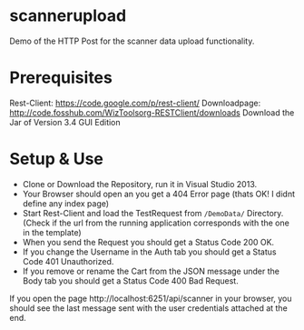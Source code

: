 scannerupload
=============

Demo of the HTTP Post for the scanner data upload functionality.

Prerequisites
=============

Rest-Client: https://code.google.com/p/rest-client/
Downloadpage: http://code.fosshub.com/WizToolsorg-RESTClient/downloads
Download the Jar of Version 3.4 GUI Edition

Setup & Use
===========

- Clone or Download the Repository, run it in Visual Studio 2013.
- Your Browser should open an you get a 404 Error page (thats OK! I didnt define any index page)
- Start Rest-Client and load the TestRequest from ```/DemoData/``` Directory. (Check if the url from the running application corresponds with the one in the template)
- When you send the Request you should get a Status Code 200 OK.
- If you change the Username in the Auth tab you should get a Status Code 401 Unauthorized.
- If you remove or rename the Cart from the JSON message under the Body tab you should get a Status Code 400 Bad Request.

If you open the page http://localhost:6251/api/scanner in your browser, you should see the last message sent with the user credentials attached at the end.
 



